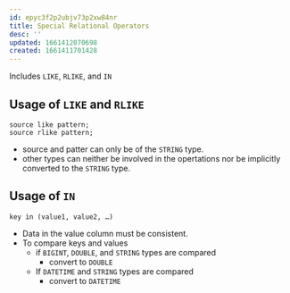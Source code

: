 ```yaml
---
id: epyc3f2p2ubjv73p2xw84nr
title: Special Relational Operators
desc: ''
updated: 1661412070698
created: 1661411701428
---
```

Includes `LIKE`, `RLIKE`, and `IN`

## Usage of `LIKE` and `RLIKE`
```
source like pattern;
source rlike pattern;
```
- source and patter can only be of the `STRING` type.
- other types can neither be involved in the opertations nor be implicitly converted to the `STRING` type.

## Usage of `IN`

`key in (value1, value2, …)`

- Data in the value column must be consistent.
- To compare keys and values
    - if `BIGINT`, `DOUBLE`, and `STRING` types are compared
        - convert to `DOUBLE`
    - If `DATETIME` and `STRING` types are compared
        - convert to `DATETIME`